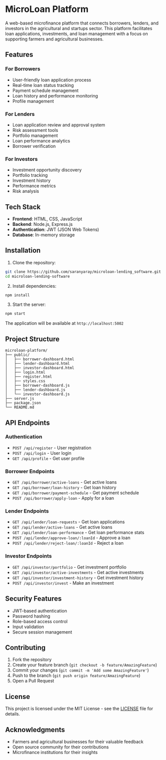 # MicroLoan Platform

A web-based microfinance platform that connects borrowers, lenders, and investors in the agricultural and startups sector. This platform facilitates loan applications, investments, and loan management with a focus on supporting farmers and agricultural businesses.

## Features

### For Borrowers
- User-friendly loan application process
- Real-time loan status tracking
- Payment schedule management
- Loan history and performance monitoring
- Profile management

### For Lenders
- Loan application review and approval system
- Risk assessment tools
- Portfolio management
- Loan performance analytics
- Borrower verification

### For Investors
- Investment opportunity discovery
- Portfolio tracking
- Investment history
- Performance metrics
- Risk analysis

## Tech Stack

- **Frontend**: HTML, CSS, JavaScript
- **Backend**: Node.js, Express.js
- **Authentication**: JWT (JSON Web Tokens)
- **Database**: In-memory storage 

## Installation

1. Clone the repository:
```bash
git clone https://github.com/saranyaray/microloan-lending_software.git
cd microloan-lending-software
```

2. Install dependencies:
```bash
npm install
```

3. Start the server:
```bash
npm start
```

The application will be available at `http://localhost:5002`

## Project Structure

```
microloan-platform/
├── public/
│   ├── borrower-dashboard.html
│   ├── lender-dashboard.html
│   ├── investor-dashboard.html
│   ├── login.html
│   ├── register.html
│   ├── styles.css
│   ├── borrower-dashboard.js
│   ├── lender-dashboard.js
│   └── investor-dashboard.js
├── server.js
├── package.json
└── README.md
```

## API Endpoints

### Authentication
- `POST /api/register` - User registration
- `POST /api/login` - User login
- `GET /api/profile` - Get user profile

### Borrower Endpoints
- `GET /api/borrower/active-loans` - Get active loans
- `GET /api/borrower/loan-history` - Get loan history
- `GET /api/borrower/payment-schedule` - Get payment schedule
- `POST /api/borrower/apply-loan` - Apply for a loan

### Lender Endpoints
- `GET /api/lender/loan-requests` - Get loan applications
- `GET /api/lender/active-loans` - Get active loans
- `GET /api/lender/loan-performance` - Get loan performance stats
- `POST /api/lender/approve-loan/:loanId` - Approve a loan
- `POST /api/lender/reject-loan/:loanId` - Reject a loan

### Investor Endpoints
- `GET /api/investor/portfolio` - Get investment portfolio
- `GET /api/investor/active-investments` - Get active investments
- `GET /api/investor/investment-history` - Get investment history
- `POST /api/investor/invest` - Make an investment

## Security Features

- JWT-based authentication
- Password hashing
- Role-based access control
- Input validation
- Secure session management

## Contributing

1. Fork the repository
2. Create your feature branch (`git checkout -b feature/AmazingFeature`)
3. Commit your changes (`git commit -m 'Add some AmazingFeature'`)
4. Push to the branch (`git push origin feature/AmazingFeature`)
5. Open a Pull Request

## License

This project is licensed under the MIT License - see the [LICENSE](LICENSE) file for details.

## Acknowledgments

- Farmers and agricultural businesses for their valuable feedback
- Open source community for their contributions
- Microfinance institutions for their insights
